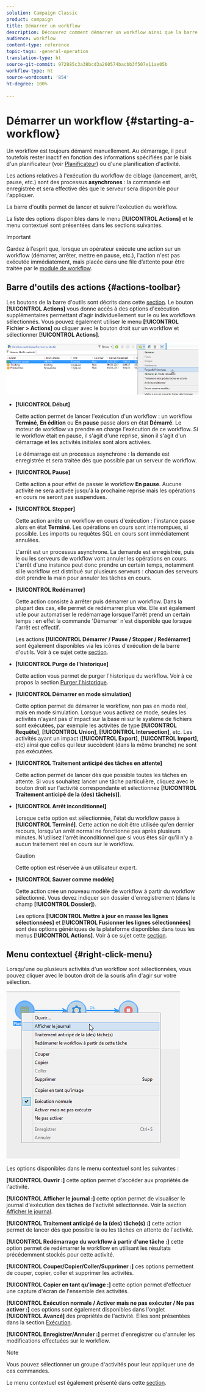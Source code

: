 ```yaml
---
solution: Campaign Classic
product: campaign
title: Démarrer un workflow
description: Découvrez comment démarrer un workflow ainsi que la barre d’outils des actions de workflows et le menu contextuel
audience: workflow
content-type: reference
topic-tags: -general-operation
translation-type: ht
source-git-commit: 972885c3a38bcd3a260574bacbb3f507e11ae05b
workflow-type: ht
source-wordcount: '854'
ht-degree: 100%

---
```



# Démarrer un workflow {#starting-a-workflow}

Un workflow est toujours démarré manuellement. Au démarrage, il peut toutefois rester inactif en fonction des informations spécifiées par le biais d&#39;un planificateur (voir [Planificateur](../../workflow/using/scheduler.md)) ou d&#39;une planification d&#39;activité.

Les actions relatives à l&#39;exécution du workflow de ciblage (lancement, arrêt, pause, etc.) sont des processus **asynchrones** : la commande est enregistrée et sera effective dès que le serveur sera disponible pour l&#39;appliquer.

La barre d&#39;outils permet de lancer et suivre l&#39;exécution du workflow.

La liste des options disponibles dans le menu **[!UICONTROL Actions]** et le menu contextuel sont présentées dans les sections suivantes.

>[!IMPORTANT]
>
>Gardez à l’esprit que, lorsque un opérateur exécute une action sur un workflow (démarrer, arrêter, mettre en pause, etc.), l&#39;action n&#39;est pas exécutée immédiatement, mais placée dans une file d’attente pour être traitée par le [module de workflow](../../workflow/using/architecture.md).

## Barre d&#39;outils des actions {#actions-toolbar}

Les boutons de la barre d&#39;outils sont décrits dans cette [section](../../campaign/using/marketing-campaign-deliveries.md#building-the-main-target-in-a-workflow). Le bouton **[!UICONTROL Actions]** vous donne accès à des options d&#39;exécution supplémentaires permettant d&#39;agir individuellement sur le ou les workflows sélectionnés. Vous pouvez également utiliser le menu **[!UICONTROL Fichier > Actions]** ou cliquer avec le bouton droit sur un workflow et sélectionner **[!UICONTROL Actions]**.

![](assets/purge_historique.png)

* **[!UICONTROL Début]**

   Cette action permet de lancer l&#39;exécution d&#39;un workflow : un workflow **Terminé**, **En édition** ou **En pause** passe alors en état **Démarré**. Le moteur de workflow va prendre en charge l&#39;exécution de ce workflow. Si le workflow était en pause, il s&#39;agit d&#39;une reprise, sinon il s&#39;agit d&#39;un démarrage et les activités initiales sont alors activées.

   Le démarrage est un processus asynchrone : la demande est enregistrée et sera traitée dès que possible par un serveur de workflow.

* **[!UICONTROL Pause]**

   Cette action a pour effet de passer le workflow **En pause**. Aucune activité ne sera activée jusqu&#39;à la prochaine reprise mais les opérations en cours ne seront pas suspendues.

* **[!UICONTROL Stopper]**

   Cette action arrête un workflow en cours d&#39;exécution : l&#39;instance passe alors en état **Terminé**. Les opérations en cours sont interrompues, si possible. Les imports ou requêtes SQL en cours sont immédiatement annulées.

   L&#39;arrêt est un processus asynchrone. La demande est enregistrée, puis le ou les serveurs de workflow vont annuler les opérations en cours. L&#39;arrêt d&#39;une instance peut donc prendre un certain temps, notamment si le workflow est distribué sur plusieurs serveurs : chacun des serveurs doit prendre la main pour annuler les tâches en cours.

* **[!UICONTROL Redémarrer]**

   Cette action consiste à arrêter puis démarrer un workflow. Dans la plupart des cas, elle permet de redémarrer plus vite. Elle est également utile pour automatiser le redémarrage lorsque l&#39;arrêt prend un certain temps : en effet la commande &#39;Démarrer&#39; n&#39;est disponible que lorsque l&#39;arrêt est effectif.

   Les actions **[!UICONTROL Démarrer / Pause / Stopper / Redémarrer]** sont également disponibles via les icônes d&#39;exécution de la barre d&#39;outils. Voir à ce sujet cette [section](../../campaign/using/marketing-campaign-deliveries.md#creating-a-targeting-workflow).

* **[!UICONTROL Purge de l&#39;historique]**

   Cette action vous permet de purger l&#39;historique du workflow. Voir à ce propos la section [Purger l&#39;historique](../../workflow/using/monitoring-workflow-execution.md#purging-the-logs).

* **[!UICONTROL Démarrer en mode simulation]**

   Cette option permet de démarrer le workflow, non pas en mode réel, mais en mode simulation. Lorsque vous activez ce mode, seules les activités n&#39;ayant pas d&#39;impact sur la base ni sur le système de fichiers sont exécutées, par exemple les activités de type **[!UICONTROL Requête]**, **[!UICONTROL Union]**, **[!UICONTROL Intersection]**, etc. Les activités ayant un impact (**[!UICONTROL Export]**, **[!UICONTROL Import]**, etc) ainsi que celles qui leur succèdent (dans la même branche) ne sont pas exécutées.

* **[!UICONTROL Traitement anticipé des tâches en attente]**

   Cette action permet de lancer dès que possible toutes les tâches en attente. Si vous souhaitez lancer une tâche particulière, cliquez avec le bouton droit sur l&#39;activité correspondante et sélectionnez **[!UICONTROL Traitement anticipé de la (des) tâche(s)]**.

* **[!UICONTROL Arrêt inconditionnel]**

   Lorsque cette option est sélectionnée, l&#39;état du workflow passe à **[!UICONTROL Terminé]**. Cette action ne doit être utilisée qu&#39;en dernier recours, lorsqu&#39;un arrêt normal ne fonctionne pas après plusieurs minutes. N&#39;utilisez l&#39;arrêt inconditionnel que si vous êtes sûr qu&#39;il n&#39;y a aucun traitement réel en cours sur le workflow.

   >[!CAUTION]
   >
   >Cette option est réservée à un utilisateur expert.

* **[!UICONTROL Sauver comme modèle]**

   Cette action crée un nouveau modèle de workflow à partir du workflow sélectionné. Vous devez indiquer son dossier d&#39;enregistrement (dans le champ **[!UICONTROL Dossier]**).

   Les options **[!UICONTROL Mettre à jour en masse les lignes sélectionnées]** et **[!UICONTROL Fusionner les lignes sélectionnées]** sont des options génériques de la plateforme disponibles dans tous les menus **[!UICONTROL Actions]**. Voir à ce sujet cette [section](../../platform/using/updating-data.md).

## Menu contextuel {#right-click-menu}

Lorsqu&#39;une ou plusieurs activités d&#39;un workflow sont sélectionnées, vous pouvez cliquer avec le bouton droit de la souris afin d&#39;agir sur votre sélection.

![](assets/contextual_menu.png)

Les options disponibles dans le menu contextuel sont les suivantes :

**[!UICONTROL Ouvrir :]** cette option permet d&#39;accéder aux propriétés de l&#39;activité.

**[!UICONTROL Afficher le journal :]** cette option permet de visualiser le journal d&#39;exécution des tâches de l&#39;activité sélectionnée. Voir la section [Afficher le journal](../../workflow/using/monitoring-workflow-execution.md#displaying-logs).

**[!UICONTROL Traitement anticipé de la (des) tâche(s) :]** cette action permet de lancer dès que possible la ou les tâches en attente de l&#39;activité.

**[!UICONTROL Redémarrage du workflow à partir d&#39;une tâche :]** cette option permet de redémarrer le workflow en utilisant les résultats précédemment stockés pour cette activité.

**[!UICONTROL Couper/Copier/Coller/Supprimer :]** ces options permettent de couper, copier, coller et supprimer les activités.

**[!UICONTROL Copier en tant qu&#39;image :]** cette option permet d&#39;effectuer une capture d&#39;écran de l&#39;ensemble des activités.

**[!UICONTROL Exécution normale / Activer mais ne pas exécuter / Ne pas activer :]** ces options sont également disponibles dans l&#39;onglet **[!UICONTROL Avancé]** des propriétés de l&#39;activité. Elles sont présentées dans la section [Exécution](../../workflow/using/advanced-parameters.md#execution).

**[!UICONTROL Enregistrer/Annuler :]** permet d&#39;enregistrer ou d&#39;annuler les modifications effectuées sur le workflow.

>[!NOTE]
>
>Vous pouvez sélectionner un groupe d&#39;activités pour leur appliquer une de ces commandes.

Le menu contextuel est également présenté dans cette [section](../../campaign/using/marketing-campaign-deliveries.md#executing-a-workflow).
